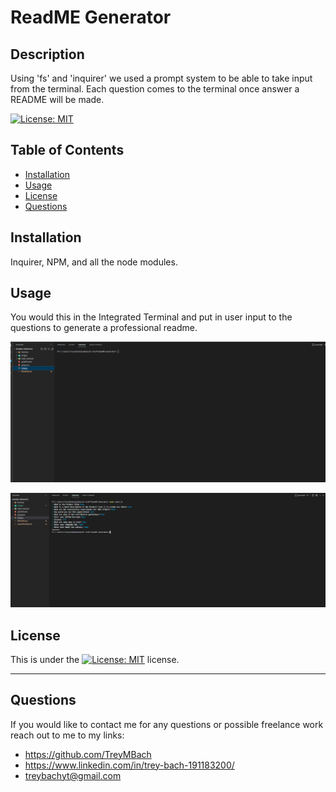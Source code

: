 # ReadME Generator

## Description

Using 'fs' and 'inquirer' we used a prompt system to be able to take input from the terminal. 
Each question comes to the terminal once answer a README will be made.

[![License: MIT](https://img.shields.io/badge/License-MIT-yellow.svg)](https://opensource.org/licenses/MIT)


## Table of Contents 

- [Installation](#installation)
- [Usage](#usage)
- [License](#license)
- [Questions](#Questions)

## Installation

Inquirer, NPM, and all the node modules.

## Usage

You would this in the Integrated Terminal and put in user input to the questions to generate a professional readme.

![](images/HomePage.PNG)

![](images/InputPage.PNG)

## License

This is under the [![License: MIT](https://img.shields.io/badge/License-MIT-yellow.svg)](https://opensource.org/licenses/MIT) license.

---

## Questions

If you would like to contact me for any questions or possible freelance work reach out to me to my links:
- https://github.com/TreyMBach
- https://www.linkedin.com/in/trey-bach-191183200/
- treybachyt@gmail.com




 
